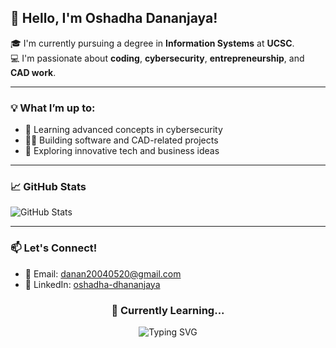 ## 👋 Hello, I'm Oshadha Dananjaya!

🎓 I'm currently pursuing a degree in **Information Systems** at **UCSC**.  
💻 I'm passionate about **coding**, **cybersecurity**, **entrepreneurship**, and **CAD work**.

---

### 💡 What I’m up to:
- 🧠 Learning advanced concepts in cybersecurity
- 👨‍💻 Building software and CAD-related projects
- 🚀 Exploring innovative tech and business ideas

---

### 📈 GitHub Stats
![GitHub Stats](https://github-readme-stats.vercel.app/api?username=deatharoundthecorner&show_icons=true&theme=radical)

---

### 📫 Let's Connect!
- 📧 Email: [danan20040520@gmail.com](mailto:danan20040520@gmail.com)  
- 🔗 LinkedIn: [oshadha-dhananjaya](https://linkedin.com/in/oshadha-dhananjaya-8b3586364)

<h3 align="center">🧠 Currently Learning...</h3>
<p align="center">
  <img src="https://readme-typing-svg.demolab.com?font=Fira+Code&pause=1000&color=F70000&width=435&lines=Cybersecurity;Entrepreneurship;CAD Projects;Linux+Hacking+Tools" alt="Typing SVG" />
</p>
